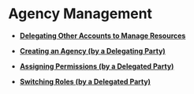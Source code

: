# Agency Management<a name="en-us_topic_0079496986"></a>

-   **[Delegating Other Accounts to Manage Resources](delegating-other-accounts-to-manage-resources.md)**  

-   **[Creating an Agency \(by a Delegating Party\)](creating-an-agency-(by-a-delegating-party).md)**  

-   **[Assigning Permissions \(by a Delegated Party\)](assigning-permissions-(by-a-delegated-party).md)**  

-   **[Switching Roles \(by a Delegated Party\)](switching-roles-(by-a-delegated-party).md)**  



